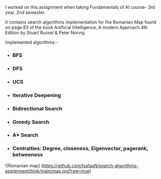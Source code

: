 I worked on this assignment when taking Fundamentals of AI course- 3rd year, 2nd semester.

It contains search algorithms implementation for the Romanian Map found on page 83 of the book Artificial Intelligence, A modern Approach 4th Edition by Stuart Russel & Peter Norvig

Implemented algorithms:-
* ### BFS
* ### DFS
* ### UCS
* ### Iterative Deepening
* ### Bidirectional Search
* ### Greedy Search
* ### A* Search
* ### Centralties: Degree, closeness, Eigenvector, pagerank, betweeness

![Romanian map] (https://github.com/Isa1asN/search-algorithms-assignment/blob/main/map.jpg?raw=true)

